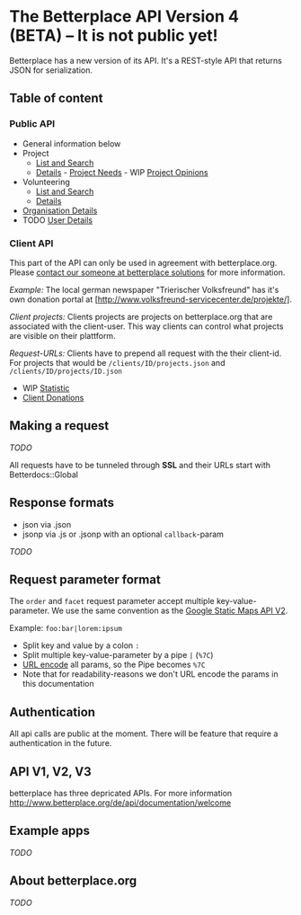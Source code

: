 # The Betterplace API Version 4 (BETA) – It is not public yet!

Betterplace has a new version of its API. It's a REST-style API that returns
JSON for serialization.


## Table of content

### Public API

- General information below
- Project
  - [List and Search](sections/project_list.md)
  - [Details](sections/project_details.md)
  - [Project Needs](sections/need_list.md)
  - WIP [Project Opinions](sections/opinion_list.md)
- Volunteering
  - [List and Search](sections/volunteering_list.md)
  - [Details](sections/volunteering_details.md)
- [Organisation Details](sections/organisation_details.md)
- TODO [User Details](sections/user_details.md)


### Client API

This part of the API can only be used in agreement with betterplace.org.
Please [contact our someone at betterplace solutions](http://www.betterplace-solutions.de/#buergerzeitung)
for more information.

*Example:* The local german newspaper "Trierischer Volksfreund"
has it's own donation portal at [http://www.volksfreund-servicecenter.de/projekte/].

*Client projects:* Clients projects are projects on betterplace.org that are
associated with the client-user. This way clients can control what projects
are visible on their plattform.

*Request-URLs:* Clients have to prepend all request with the their client-id.
For projects that would be `/clients/ID/projects.json` and `/clients/ID/projects/ID.json`

- WIP [Statistic](sections/client_details.md)
- [Client Donations](sections/client_donation_list.md)


## Making a request

*TODO*

All requests have to be tunneled through **SSL** and their URLs start with
Betterdocs::Global


## Response formats

- json via .json
- jsonp via .js or .jsonp with an optional `callback`-param

*TODO*


## Request parameter format

The `order` and `facet` request parameter accept multiple key-value-parameter.
We use the same convention as the [Google Static Maps API V2](https://developers.google.com/maps/documentation/staticmaps/#URL_Parameters).

Example: `foo:bar|lorem:ipsum`

* Split key and value by a colon `:`
* Split multiple key-value-parameter by a pipe `|` (`%7C`)
* [URL encode](http://de.wikipedia.org/wiki/URL-Encoding) all params, so the Pipe becomes `%7C`
* Note that for readability-reasons we don't URL encode the params in this documentation


## Authentication

All api calls are public at the moment.
There will be feature that require a authentication in the future.


## API V1, V2, V3

betterplace has three depricated APIs. For more information http://www.betterplace.org/de/api/documentation/welcome


## Example apps

*TODO*


## About betterplace.org

*TODO*
